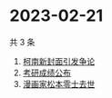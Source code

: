 # 2023-02-21

共 3 条

<!-- BEGIN -->
<!-- 最后更新时间 Tue Feb 21 2023 10:15:36 GMT+0800 (China Standard Time) -->

1. [柯南新封面引发争论](https://www.zhihu.com/search?q=柯南新封面引发争论)
1. [考研成绩公布](https://www.zhihu.com/search?q=考研成绩公布)
1. [漫画家松本零士去世](https://www.zhihu.com/search?q=漫画家松本零士去世)

<!-- END -->
